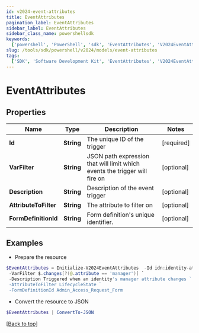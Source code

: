 ```yaml
---
id: v2024-event-attributes
title: EventAttributes
pagination_label: EventAttributes
sidebar_label: EventAttributes
sidebar_class_name: powershellsdk
keywords:
  ['powershell', 'PowerShell', 'sdk', 'EventAttributes', 'V2024EventAttributes']
slug: /tools/sdk/powershell/v2024/models/event-attributes
tags:
  ['SDK', 'Software Development Kit', 'EventAttributes', 'V2024EventAttributes']
---
```


# EventAttributes

## Properties

| Name | Type | Description | Notes |
| --- | --- | --- | --- |
| **Id** | **String** | The unique ID of the trigger | [required] |
| **VarFilter** | **String** | JSON path expression that will limit which events the trigger will fire on | [optional] |
| **Description** | **String** | Description of the event trigger | [optional] |
| **AttributeToFilter** | **String** | The attribute to filter on | [optional] |
| **FormDefinitionId** | **String** | Form definition's unique identifier. | [optional] |

## Examples

- Prepare the resource

```powershell
$EventAttributes = Initialize-V2024EventAttributes  -Id idn:identity-attributes-changed `
 -VarFilter $.changes[?(@.attribute == 'manager')] `
 -Description Triggered when an identity's manager attribute changes `
 -AttributeToFilter LifecycleState `
 -FormDefinitionId Admin_Access_Request_Form
```

- Convert the resource to JSON

```powershell
$EventAttributes | ConvertTo-JSON
```

[[Back to top]](#)
